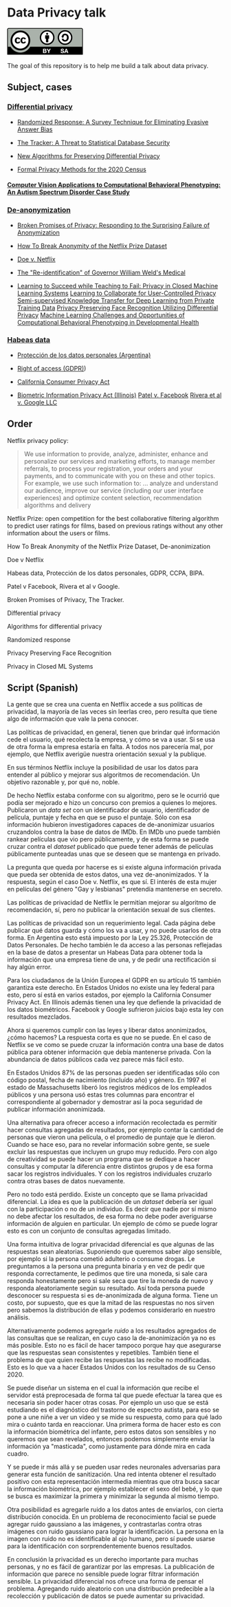# Data Privacy talk

![Creative Commons Attribution-ShareAlike 4.0 International](cc-by-sa.svg)

The goal of this repository is to help me build a talk about data privacy.

## Subject, cases

### [Differential privacy](https://en.wikipedia.org/wiki/Differential_privacy)

* [Randomized Response: A Survey Technique for Eliminating Evasive Answer Bias](https://www.tandfonline.com/doi/abs/10.1080/01621459.1965.10480775)

* [The Tracker: A Threat to Statistical Database Security](http://www.dbis.informatik.hu-berlin.de/fileadmin/lectures/SS2011/VL_Privacy/Tracker1.pdf)

* [New Algorithms for Preserving Differential Privacy](http://reports-archive.adm.cs.cmu.edu/anon/anon/home/ftp/2010/CMU-CS-10-135.pdf)

* [Formal Privacy Methods for the 2020 Census](https://www.census.gov/programs-surveys/decennial-census/2020-census/planning-management/planning-docs/privacy-methods-2020-census.html)

#### [Computer Vision Applications to Computational Behavioral Phenotyping: An Autism Spectrum Disorder Case Study](https://www.researchgate.net/publication/329764303_Computer_Vision_Applications_to_Computational_Behavioral_Phenotyping_An_Autism_Spectrum_Disorder_Case_Study)

### [De-anonymization](https://en.wikipedia.org/wiki/Data_re-identification)

* [Broken Promises of Privacy: Responding to the Surprising Failure of Anonymization](https://papers.ssrn.com/sol3/papers.cfm?abstract_id=1450006)

* [How To Break Anonymity of the Netflix Prize Dataset](https://arxiv.org/abs/cs/0610105)

* [Doe v. Netflix](https://www.wired.com/images_blogs/threatlevel/2009/12/doe-v-netflix.pdf)

* [The "Re-identification" of Governor William Weld's Medical](https://fpf.org/wp-content/uploads/The-Re-identification-of-Governor-Welds-Medical-Information-Daniel-Barth-Jones.pdf)

* [Learning to Succeed while Teaching to Fail: Privacy in Closed Machine Learning Systems](https://arxiv.org/abs/1705.08197)
  [Learning to Collaborate for User-Controlled Privacy](https://arxiv.org/abs/1805.07410)
  [Semi-supervised Knowledge Transfer for Deep Learning from Private Training Data](https://arxiv.org/abs/1610.05755)
  [Privacy Preserving Face Recognition Utilizing Differential Privacy](https://arxiv.org/abs/2005.10486)
  [Machine Learning Challenges and Opportunities of Computational Behavioral Phenotyping in Developmental Health](https://tv.vera.com.uy/video/54702)

### [Habeas data](https://en.wikipedia.org/wiki/Habeas_data)

* [Protección de los datos personales (Argentina)](http://servicios.infoleg.gob.ar/infolegInternet/anexos/60000-64999/64790/norma.htm)

* [Right of access (GDPR)](https://gdpr-info.eu/art-15-gdpr/))

* [California Consumer Privacy Act](https://oag.ca.gov/privacy/ccpa)

* [Biometric Information Privacy Act (Illinois)](http://www.ilga.gov/legislation/ilcs/ilcs3.asp?ActID=3004&ChapterID=57)
  [Patel v. Facebook](https://cases.justia.com/federal/appellate-courts/ca9/18-15982/18-15982-2019-08-08.pdf?ts=1565283704)
  [Rivera et al v. Google LLC](https://law.justia.com/cases/federal/district-courts/illinois/ilndce/1:2016cv02714/323329/207/)

## Order

Netflix privacy policy:

> We use information to provide, analyze, administer, enhance and personalize our services and marketing efforts, to manage member referrals, to process your registration, your orders and your payments, and to communicate with you on these and other topics. For example, we use such information to:
> ...
> analyze and understand our audience, improve our service (including our user interface experiences) and optimize content selection, recommendation algorithms and delivery

Netflix Prize: open competition for the best collaborative filtering algorithm to predict user ratings for films, based on previous ratings without any other information about the users or films.

How To Break Anonymity of the Netflix Prize Dataset, De-anonimization

Doe v Netflix

Habeas data, Protección de los datos personales, GDPR,  CCPA, BIPA.

Patel v Facebook, Rivera et al v Google.

Broken Promises of Privacy, The Tracker.

Differential privacy

Algorithms for differential privacy

Randomized response

Privacy Preserving Face Recognition

Privacy in Closed ML Systems

## Script (Spanish)

La gente que se crea una cuenta en Netflix accede a sus políticas de privacidad,
la mayoría de las veces sin leerlas creo, pero resulta que tiene algo de
información que vale la pena conocer.

Las políticas de privacidad, en general, tienen que brindar qué información
cede el usuario, qué recolecta la empresa, y cómo se va a usar. Si se usa de
otra forma la empresa estaría en falta. A todos nos parecería mal, por ejemplo,
que Netflix averigüe nuestra orientación sexual y la publique.

En sus términos Netflix incluye la posibilidad de usar los datos para entender
al público y mejorar sus algoritmos de recomendación. Un objetivo razonable y,
por qué no, noble.

De hecho Netflix estaba conforme con su algoritmo, pero se le ocurrió que podía
ser mejorado e hizo un concurso con premios a quienes lo mejores. Publicaron
un _data set_ con un identificador de usuario, identificador de película,
puntaje y fecha en que se puso el puntaje. Sólo con esa información hubieron
investigadores capaces de de-anonimizar usuarios cruzandolos contra la base
de datos de IMDb. En IMDb uno puede también rankear películas que vio pero
públicamente, y de esta forma se puede cruzar contra el _dataset_ publicado
que puede tener además de películas públicamente punteadas unas que se deseen
que se mantenga en privado.

La pregunta que queda por hacerse es si existe alguna información privada
que pueda ser obtenida de estos datos, una vez de-anonimizados. Y la respuesta,
según el caso Doe v. Netflix, es que sí. El interés de esta mujer en películas
del género "Gay y lesbianas" pretendía mantenerse en secreto.

Las políticas de privacidad de Netflix le permitían mejorar su algoritmo de
recomendación, sí, pero no publicar la orientación sexual de sus clientes.

Las políticas de privacidad son un requerimiento legal. Cada página debe
publicar qué datos guarda y cómo los va a usar, y no puede usarlos de otra
forma. En Argentina esto está impuesto por la Ley 25.326, Protección de Datos
Personales. De hecho también le da acceso a las personas reflejadas en la base
de datos a presentar un Habeas Data para obtener toda la información que una
empresa tiene de una, y de pedir una rectificación si hay algún error.

Para los ciudadanos de la Unión Europea el GDPR en su artículo 15 también
garantiza este derecho. En Estados Unidos no existe una ley federal para esto,
pero sí está en varios estados, por ejemplo la California Consumer Privacy Act.
En Illinois además tienen una ley que defiende la privacidad de los datos
biométricos. Facebook y Google sufrieron juicios bajo esta ley con resultados
mezclados.

Ahora si queremos cumplir con las leyes y liberar datos anonimizados, ¿cómo
hacemos? La respuesta corta es que no se puede. En el caso de Netflix se ve
como se puede cruzar la información contra una base de datos pública para
obtener información que debía mantenerse privada. Con la abundancia de datos
públicos cada vez parece más fácil esto.

En Estados Unidos 87% de las personas pueden ser identificadas sólo con código
postal, fecha de nacimiento (incluído año) y género. En 1997 el estado de
Massachusetts liberó los registros médicos de los empleados públicos y una
persona usó estas tres columnas para encontrar el correspondiente al
gobernador y demostrar así la poca seguridad de publicar información
anonimizada.

Una alternativa para ofrecer acceso a información recolectada es permitir
hacer consultas agregadas de resultados, por ejemplo contar la cantidad de
personas que vieron una película, o el promedio de puntaje que le dieron.
Cuando se hace eso, para no revelar información sobre gente, se suele excluir
las respuestas que incluyen un grupo muy reducido. Pero con algo de creatividad
se puede hacer un programa que se dedique a hacer consultas y computar la
diferencia entre distintos grupos y de esa forma sacar los registros
individuales. Y con los registros individuales cruzarlo contra otras bases de
datos nuevamente.

Pero no todo está perdido. Existe un concepto que se llama privacidad
diferencial. La idea es que la publicación de un _dataset_ debería ser igual
con la participación o no de un individuo. Es decir que nadie por sí mismo no
debe afectar los resultados, de esa forma no debe poder averiguarse información
de alguien en particular. Un ejemplo de cómo se puede lograr esto es con un
conjunto de consultas agregadas limitado.

Una forma intuitiva de lograr privacidad diferencial es que algunas de las
respuestas sean aleatorias. Suponiendo que queremos saber algo sensible, por
ejemplo si la persona cometió adulterio o consume drogas. Le preguntamos a la
persona una pregunta binaria y en vez de pedir que responda correctamente, le
pedimos que tire una moneda, si sale cara responda honestamente pero si sale
seca que tire la moneda de nuevo y responda aleatoriamente según su resultado.
Así toda persona puede desconocer su respuesta si es de-anonimizada de alguna
forma. Tiene un costo, por supuesto, que es que la mitad de las respuestas no
nos sirven pero sabemos la distribución de ellas y podemos considerarlo en
nuestro análisis.

Alternativamente podemos agregarle _ruido_ a los resultados agregados de las
consultas que se realizan, en cuyo caso la de-anonimización ya no es más
posible. Esto no es fácil de hacer tampoco porque hay que asegurarse que las
respuestas sean consistentes y repetibles. También tiene el problema de que
quien recibe las respuestas las recibe no modificadas. Esto es lo que va a
hacer Estados Unidos con los resultados de su Censo 2020.

Se puede diseñar un sistema en el cual la información que recibe el servidor
está preprocesada de forma tal que puede efectuar la tarea que es necesaria
sin poder hacer otras cosas. Por ejemplo un uso que se está estudiando es el
diagnóstico del trastorno de espectro autista, para eso se pone a une niñe
a ver un video y se mide su respuesta, como para qué lado mira o cuánto tarda
en reaccionar. Una primera forma de hacer esto es con la información biométrica
del infante, pero estos datos son sensibles y no queremos que sean revelados,
entonces podemos simplemente enviar la información ya "masticada", como
justamente para dónde mira en cada cuadro.

Y se puede ir más allá y se pueden usar redes neuronales adversarias para
generar esta función de sanitización. Una red intenta obtener el resultado
positivo con esta representación intermedia mientras que otra busca sacar
la información biométrica, por ejemplo establecer el sexo del bebé, y lo que se
busca es maximizar la primera y minimizar la segunda al mismo tiempo.

Otra posibilidad es agregarle ruido a los datos antes de enviarlos, con cierta
distribución conocida. En un problema de reconocimiento facial se puede agregar
ruido gaussiano a las imágenes, y contrastarlas contra otras imágenes con ruido
gaussiano para lograr la identificación. La persona en la imagen con ruido no
es identificable al ojo humano, pero sí puede usarse para la identificación con
sorprendentemente buenos resultados.

En conclusión la privacidad es un derecho importante para muchas personas, y
no es fácil de garantizar por las empresas. La publicación de información que
parece no sensible puede lograr filtrar información sensible. La privacidad
diferencial nos ofrece una forma de pensar el problema. Agregando ruido
aleatorio con una distribución predecible a la recolección y publicación de
datos se puede aumentar su privacidad.
